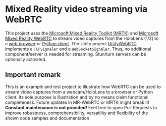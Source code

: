 # Mixed Reality video streaming via WebRTC

This project uses the [Microsoft Mixed Reality Toolkit (MRTK)](https://github.com/microsoft/MixedRealityToolkit-Unity) and [Microsoft Mixed Reality WebRTC](https://github.com/microsoft/MixedReality-WebRTC) to stream video captures from the HoloLens (1/2) to a [web browser](./web) or [Python client](./python). The Unity project [UnityWebRTC](./UnityWebRTC) implements a `TCPSignaler` and a `WebSocketSignaler`. Thus, no additional component/server is needed for streaming. Stun/turn servers can be optionally activated.

## Important remark

This is an example and test project to illustrate how WebRTC can be used to stream video captures from a webcam/HoloLens to a browser or Python client. Its sole purpose is illustration and by no means claim functional completeness. Future updates in MR-WebRTC or MRTK might break it! **Constant maintenance is not provided!** Feel free to open Pull Requests to improve robustness, comprehensibility, versatility and flexibility of the shown code samples and documentation. 
